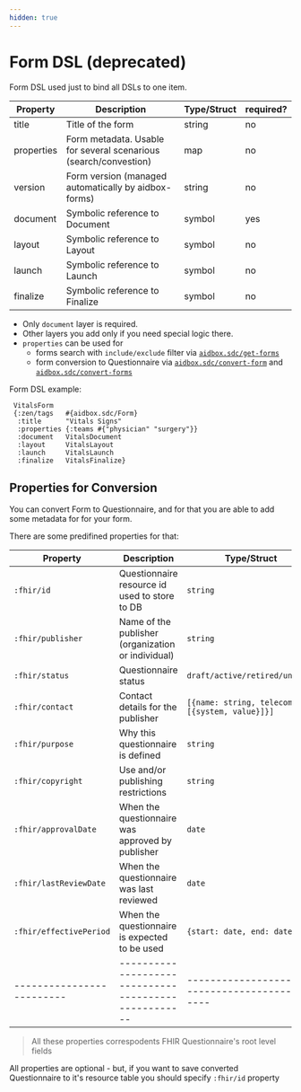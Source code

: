 ```yaml
---
hidden: true
---
```


# Form DSL (deprecated)

Form DSL used just to bind all DSLs to one item.

| Property   | Description                                                      | Type/Struct | required? |
| ---------- | ---------------------------------------------------------------- | ----------- | --------- |
| title      | Title of the form                                                | string      | no        |
| properties | Form metadata. Usable for several scenarious (search/convestion) | map         | no        |
| version    | Form version (managed automatically by aidbox-forms)             | string      | no        |
| document   | Symbolic reference to Document                                   | symbol      | yes       |
| layout     | Symbolic reference to Layout                                     | symbol      | no        |
| launch     | Symbolic reference to Launch                                     | symbol      | no        |
| finalize   | Symbolic reference to Finalize                                   | symbol      | no        |

* Only `document` layer is required.
* Other layers you add only if you need special logic there.
* `properties` can be used for
  * forms search with `include/exclude` filter via [`aidbox.sdc/get-forms`](api-reference.md#get-forms)
  * form conversion to Questionnaire via [`aidbox.sdc/convert-form`](api-reference.md#convert-form) and [`aidbox.sdc/convert-forms`](api-reference.md#convert-forms)

Form DSL example:

```
 VitalsForm
 {:zen/tags   #{aidbox.sdc/Form}
  :title      "Vitals Signs"
  :properties {:teams #{"physician" "surgery"}}
  :document   VitalsDocument
  :layout     VitalsLayout
  :launch     VitalsLaunch
  :finalize   VitalsFinalize}
```

## Properties for Conversion

You can convert Form to Questionnaire, and for that you are able to add some metadata for for your form.

There are some predifined properties for that:

| Property                  | Description                                          | Type/Struct                                      |
| ------------------------- | ---------------------------------------------------- | ------------------------------------------------ |
| `:fhir/id`                | Questionnaire resource id used to store to DB        | `string`                                         |
| `:fhir/publisher`         | Name of the publisher (organization or individual)   | `string`                                         |
| `:fhir/status`            | Questionnaire status                                 | `draft/active/retired/unknown`                   |
| `:fhir/contact`           | Contact details for the publisher                    | `[{name: string, telecom: [{system, value}]}]`   |
| `:fhir/purpose`           | Why this questionnaire is defined                    | `string`                                         |
| `:fhir/copyright`         | Use and/or publishing restrictions                   | `string`                                         |
| `:fhir/approvalDate`      | When the questionnaire was approved by publisher     | `date`                                           |
| `:fhir/lastReviewDate`    | When the questionnaire was last reviewed             | `date`                                           |
| `:fhir/effectivePeriod`   | When the questionnaire is expected to be used        | `{start: date, end: date}`                       |
| ------------------------- | ---------------------------------------------------- | ------------------------------------------------ |

> All these properties correspodents FHIR Questionnaire's root level fields

All properties are optional - but, if you want to save converted Questionnaire to it's resource table you should specify `:fhir/id` property
